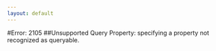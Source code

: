 ```yaml
---
layout: default
---
```


#Error: 2105
##Unsupported Query Property: specifying a property not recognized as queryable.

